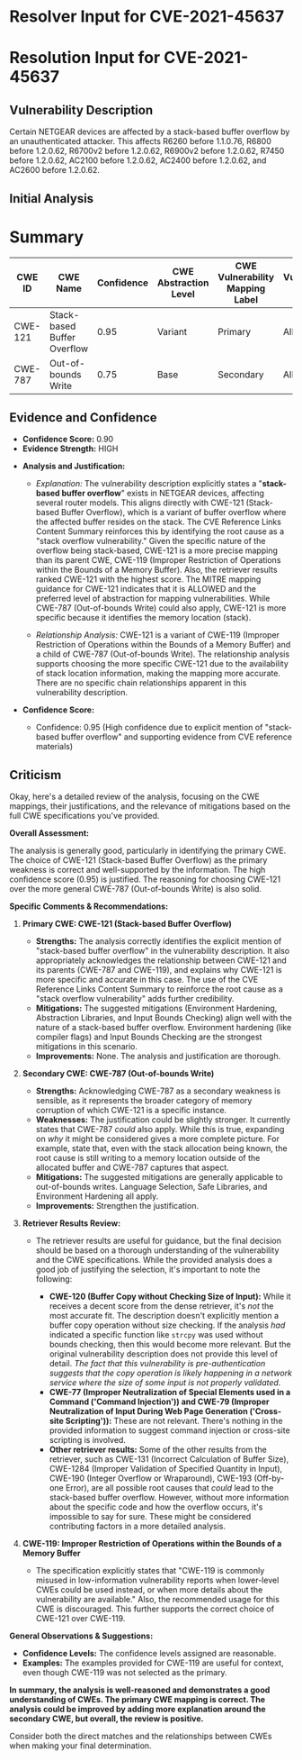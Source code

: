 # Resolver Input for CVE-2021-45637

# Resolution Input for CVE-2021-45637

## Vulnerability Description
Certain NETGEAR devices are affected by a stack-based buffer overflow by an unauthenticated attacker. This affects R6260 before 1.1.0.76, R6800 before 1.2.0.62, R6700v2 before 1.2.0.62, R6900v2 before 1.2.0.62, R7450 before 1.2.0.62, AC2100 before 1.2.0.62, AC2400 before 1.2.0.62, and AC2600 before 1.2.0.62.

## Initial Analysis
# Summary
| CWE ID  | CWE Name                                                                    | Confidence | CWE Abstraction Level | CWE Vulnerability Mapping Label | CWE-Vulnerability Mapping Notes |
|---------|-----------------------------------------------------------------------------|------------|-----------------------|---------------------------------|---------------------------------|
| CWE-121 | Stack-based Buffer Overflow                                                 | 0.95       | Variant               | Primary                           | Allowed                         |
| CWE-787 | Out-of-bounds Write                                                         | 0.75       | Base                  | Secondary                         | Allowed                         |

## Evidence and Confidence

*   **Confidence Score:** 0.90
*   **Evidence Strength:** HIGH

- **Analysis and Justification:**
  - *Explanation:* The vulnerability description explicitly states a "**stack-based buffer overflow**" exists in NETGEAR devices, affecting several router models. This aligns directly with CWE-121 (Stack-based Buffer Overflow), which is a variant of buffer overflow where the affected buffer resides on the stack. The CVE Reference Links Content Summary reinforces this by identifying the root cause as a "stack overflow vulnerability." Given the specific nature of the overflow being stack-based, CWE-121 is a more precise mapping than its parent CWE, CWE-119 (Improper Restriction of Operations within the Bounds of a Memory Buffer). Also, the retriever results ranked CWE-121 with the highest score. The MITRE mapping guidance for CWE-121 indicates that it is ALLOWED and the preferred level of abstraction for mapping vulnerabilities. While CWE-787 (Out-of-bounds Write) could also apply, CWE-121 is more specific because it identifies the memory location (stack).

  - *Relationship Analysis:* CWE-121 is a variant of CWE-119 (Improper Restriction of Operations within the Bounds of a Memory Buffer) and a child of CWE-787 (Out-of-bounds Write). The relationship analysis supports choosing the more specific CWE-121 due to the availability of stack location information, making the mapping more accurate. There are no specific chain relationships apparent in this vulnerability description.

- **Confidence Score:**
  - Confidence: 0.95 (High confidence due to explicit mention of "stack-based buffer overflow" and supporting evidence from CVE reference materials)

## Criticism
Okay, here's a detailed review of the analysis, focusing on the CWE mappings, their justifications, and the relevance of mitigations based on the full CWE specifications you've provided.

**Overall Assessment:**

The analysis is generally good, particularly in identifying the primary CWE. The choice of CWE-121 (Stack-based Buffer Overflow) as the primary weakness is correct and well-supported by the information. The high confidence score (0.95) is justified. The reasoning for choosing CWE-121 over the more general CWE-787 (Out-of-bounds Write) is also solid.

**Specific Comments & Recommendations:**

1.  **Primary CWE: CWE-121 (Stack-based Buffer Overflow)**

    *   **Strengths:** The analysis correctly identifies the explicit mention of "stack-based buffer overflow" in the vulnerability description. It also appropriately acknowledges the relationship between CWE-121 and its parents (CWE-787 and CWE-119), and explains why CWE-121 is more specific and accurate in this case. The use of the CVE Reference Links Content Summary to reinforce the root cause as a "stack overflow vulnerability" adds further credibility.
    *   **Mitigations:** The suggested mitigations (Environment Hardening, Abstraction Libraries, and Input Bounds Checking) align well with the nature of a stack-based buffer overflow. Environment hardening (like compiler flags) and Input Bounds Checking are the strongest mitigations in this scenario.
    *   **Improvements:** None. The analysis and justification are thorough.

2.  **Secondary CWE: CWE-787 (Out-of-bounds Write)**

    *   **Strengths:** Acknowledging CWE-787 as a secondary weakness is sensible, as it represents the broader category of memory corruption of which CWE-121 is a specific instance.
    *   **Weaknesses:** The justification could be slightly stronger. It currently states that CWE-787 *could* also apply. While this is true, expanding on *why* it might be considered gives a more complete picture.  For example, state that, even with the stack allocation being known, the root cause is still writing to a memory location outside of the allocated buffer and CWE-787 captures that aspect.
    *   **Mitigations:** The suggested mitigations are generally applicable to out-of-bounds writes. Language Selection, Safe Libraries, and Environment Hardening all apply.
    *   **Improvements:** Strengthen the justification.

3.  **Retriever Results Review:**

    *   The retriever results are useful for guidance, but the final decision should be based on a thorough understanding of the vulnerability and the CWE specifications. While the provided analysis does a good job of justifying the selection, it's important to note the following:

        *   **CWE-120 (Buffer Copy without Checking Size of Input):** While it receives a decent score from the dense retriever, it's *not* the most accurate fit.  The description doesn't explicitly mention a buffer copy operation without size checking. If the analysis *had* indicated a specific function like `strcpy` was used without bounds checking, then this would become more relevant.  But the original vulnerability description does not provide this level of detail.  *The fact that this vulnerability is pre-authentication suggests that the copy operation is likely happening in a network service where the size of some input is not properly validated.*
        *   **CWE-77 (Improper Neutralization of Special Elements used in a Command ('Command Injection')) and CWE-79 (Improper Neutralization of Input During Web Page Generation ('Cross-site Scripting')):** These are not relevant. There's nothing in the provided information to suggest command injection or cross-site scripting is involved.
        *   **Other retriever results:** Some of the other results from the retriever, such as CWE-131 (Incorrect Calculation of Buffer Size), CWE-1284 (Improper Validation of Specified Quantity in Input), CWE-190 (Integer Overflow or Wraparound), CWE-193 (Off-by-one Error), are all possible root causes that *could* lead to the stack-based buffer overflow. However, without more information about the specific code and how the overflow occurs, it's impossible to say for sure. These might be considered contributing factors in a more detailed analysis.

4. **CWE-119: Improper Restriction of Operations within the Bounds of a Memory Buffer**
    * The specification explicitly states that "CWE-119 is commonly misused in low-information vulnerability reports when lower-level CWEs could be used instead, or when more details about the vulnerability are available." Also, the recommended usage for this CWE is discouraged. This further supports the correct choice of CWE-121 over CWE-119.

**General Observations & Suggestions:**

*   **Confidence Levels:** The confidence levels assigned are reasonable.
*   **Examples:** The examples provided for CWE-119 are useful for context, even though CWE-119 was not selected as the primary.

**In summary, the analysis is well-reasoned and demonstrates a good understanding of CWEs. The primary CWE mapping is correct. The analysis could be improved by adding more explanation around the secondary CWE, but overall, the review is positive.**

Consider both the direct matches and the relationships between CWEs
when making your final determination.
        